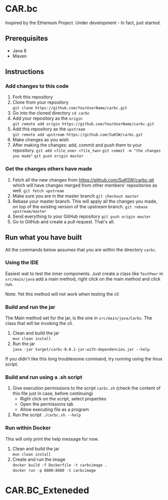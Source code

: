 # CAR.bc
Inspired by the Ethereum Project. Under development - In fact, just started.

## Prerequisites
* Java 8
* Maven

## Instructions

### Add changes to this code
1. Fork this repository
2. Clone from your repository  
    `git clone https://github.com/YourUserName/carbc.git`
3. Go into the cloned directory
    `cd carbc`
4. Add your repository as the `origin`  
    `git remote add origin https://github.com/YourUserName/carbc.git`
5. Add this repository as the `upstream`  
    `git remote add upstream https://github.com/SuKSW/carbc.git`
6. Make changes as you wish
7. After making the changes: add, commit and push them to your repository.
    `git add <file_one> <file_two>`
    `git commit -m "the changes you made"`
    `git push origin master`
    
### Get the changes others have made
1. Fetch all the new changes from https://github.com/SuKSW/carbc.git which will have changes merged from other members' repositories as well.
    `git fetch upstream`
2. Make sure you are in the master branch
    `git checkout master`
3. Rebase your master branch. This will apply all the changes you made, on top of the existing version of the upstream branch.
    `git rebase upstream/master`
4. Send everything to your GitHub repository
    `git push origin master`
5. Go to GitHub and create a pull request. That's all.

## Run what you have built

All the commands below assumes that you are within the directory `carbc`.

### Using the IDE 
Easiest wat to test the inner components. Just create a class like `TestPeer` in `src/main/java` add a main method, right click on the main method and click run. 

Note: Yet this method will not work when testing the cli

### Build and run the jar
The Main method set for the jar, is the one in `src/main/java/Carbc`. The class that will be invoking the cli.

1. Clean and build the jar  
`mvn clean install`  
2. Run the jar  
`java -jar target/carbc-0.0.1-jar-with-dependencies.jar --help`

If you didn't like this long troublesome command, try running using the linux script.

### Build and run using a .sh script

1. Give execution permissions to the script `carbc.sh` (check the content of this file just in case, before continuing)
    * Right click on the script, select properties
    * Open the permissions tab
    * Allow executing file as a program
2. Run the script
    `./carbc.sh --help`
    
### Run within Docker
This will only print the help message for now.

1. Clean and build the jar  
   `mvn clean install`
2. Create and run the image  
    `docker build -f Dockerfile -t carbcimage .`  
    `docker run -p 8080:8080 -t carbcimage`


# CAR.BC_Exteneded
